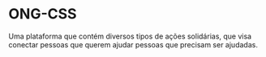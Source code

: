 # ONG-CSS
Uma plataforma que contém diversos tipos de ações solidárias, que visa conectar pessoas que querem ajudar pessoas que precisam ser ajudadas.
